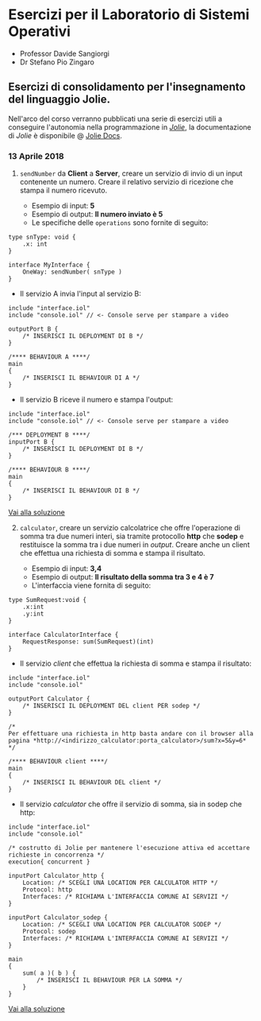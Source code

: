 # Esercizi per il Laboratorio di Sistemi Operativi
- Professor Davide Sangiorgi
- Dr Stefano Pio Zingaro

## Esercizi di consolidamento per l'insegnamento del linguaggio Jolie.
Nell'arco del corso verranno pubblicati una serie di esercizi utili a conseguire l'autonomia nella programmazione in *[Jolie](http://jolie-lang.org)*, la documentazione di *Jolie* è disponibile @ [Jolie Docs](https://docs.jolie-lang.org/).

### 13 Aprile 2018
1) `sendNumber` da **Client** a **Server**, creare un servizio di invio di un input contenente un numero. Creare il relativo servizio di ricezione che stampa il numero ricevuto.

   - Esempio di input: **5**
   - Esempio di output: **Il numero inviato è 5**
   - Le specifiche delle `operations` sono fornite di seguito:

```jolie
type snType: void {
    .x: int
}

interface MyInterface {
    OneWay: sendNumber( snType )
}
```

   -  Il servizio A invia l'input al servizio B:

```jolie
include "interface.iol"
include "console.iol" // <- Console serve per stampare a video

outputPort B {
    /* INSERISCI IL DEPLOYMENT DI B */
}

/**** BEHAVIOUR A ****/
main
{
    /* INSERISCI IL BEHAVIOUR DI A */
}
```

   - Il servizio B riceve il numero e stampa l'output:
 
```jolie
include "interface.iol"
include "console.iol" // <- Console serve per stampare a video

/*** DEPLOYMENT B ****/
inputPort B {
    /* INSERISCI IL DEPLOYMENT DI B */
}

/**** BEHAVIOUR B ****/
main
{
    /* INSERISCI IL BEHAVIOUR DI B */
}
```

[Vai alla soluzione](002_examples/client_server)

2) `calculator`, creare un servizio calcolatrice che offre l'operazione di somma tra due numeri interi, sia tramite protocollo **http** che **sodep** e restituisce la somma tra i due numeri in *output*. Creare anche un client che effettua una richiesta di somma e stampa il risultato. 

   - Esempio di input: **3,4** 
   - Esempio di output: **Il risultato della somma tra 3 e 4 è 7**
   - L'interfaccia viene fornita di seguito:

```jolie
type SumRequest:void {
    .x:int
    .y:int
}

interface CalculatorInterface {
    RequestResponse: sum(SumRequest)(int)
}
```

   - Il servizio *client* che effettua la richiesta di somma e stampa il risultato:

```jolie
include "interface.iol"
include "console.iol"

outputPort Calculator {
    /* INSERISCI IL DEPLOYMENT DEL client PER sodep */
}

/*
Per effettuare una richiesta in http basta andare con il browser alla pagina *http://<indirizzo_calculator:porta_calculator>/sum?x=5&y=6*
*/

/**** BEHAVIOUR client ****/
main
{
    /* INSERISCI IL BEHAVIOUR DEL client */
}
```

   - Il servizio *calculator* che offre il servizio di somma, sia in sodep che http:

```jolie
include "interface.iol"
include "console.iol"

/* costrutto di Jolie per mantenere l'esecuzione attiva ed accettare richieste in concorrenza */
execution{ concurrent } 

inputPort Calculator_http {
    Location: /* SCEGLI UNA LOCATION PER CALCULATOR HTTP */
    Protocol: http
    Interfaces: /* RICHIAMA L'INTERFACCIA COMUNE AI SERVIZI */
}

inputPort Calculator_sodep {
    Location: /* SCEGLI UNA LOCATION PER CALCULATOR SODEP */
    Protocol: sodep
    Interfaces: /* RICHIAMA L'INTERFACCIA COMUNE AI SERVIZI */
}

main
{
    sum( a )( b ) {
        /* INSERISCI IL BEHAVIOUR PER LA SOMMA */
    }
}
```
[Vai alla soluzione](002_examples/calculator)
